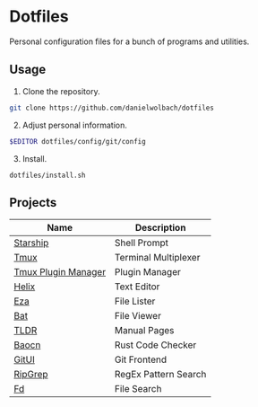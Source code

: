 # Dotfiles

Personal configuration files for a bunch of programs and utilities.

## Usage

1. Clone the repository.

```sh
git clone https://github.com/danielwolbach/dotfiles
````

2. Adjust personal information.

```sh
$EDITOR dotfiles/config/git/config
```

3. Install.

```
dotfiles/install.sh
```

## Projects
                                                                                      
| Name                                                        | Description           |
| ----------------------------------------------------------- | --------------------- |
| [Starship](https://starship.rs/)                            | Shell Prompt          |
| [Tmux](https://github.com/tmux/tmux)                        | Terminal Multiplexer  |
| [Tmux Plugin Manager](https://github.com/tmux-plugins/tpm)  | Plugin Manager        |
| [Helix](https://helix-editor.com/)                          | Text Editor           |
| [Eza](https://eza.rocks/)                                   | File Lister           |
| [Bat](https://github.com/sharkdp/bat)                       | File Viewer           |
| [TLDR](https://tldr.sh/)                                    | Manual Pages          |
| [Baocn](https://github.com/Canop/bacon)                     | Rust Code Checker     |
| [GitUI](https://github.com/extrawurst/gitui)                | Git Frontend          |
| [RipGrep](https://github.com/BurntSushi/ripgrep)            | RegEx Pattern Search  |
| [Fd](https://github.com/sharkdp/fd)                         | File Search           |
